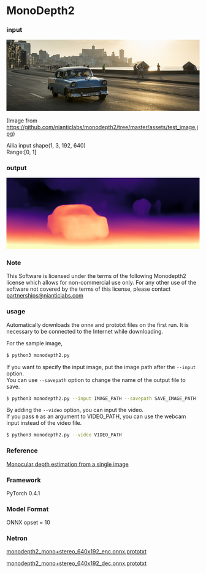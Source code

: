 # MonoDepth2

### input

![input_image](input.jpg)

(Image from https://github.com/nianticlabs/monodepth2/tree/master/assets/test_image.jpg)

Ailia input shape(1, 3, 192, 640)  
Range:[0, 1]

### output

![output_image](output.png)

### Note

This Software is licensed under the terms of the following Monodepth2 license
which allows for non-commercial use only. For any other use of the software not
covered by the terms of this license, please contact partnerships@nianticlabs.com

### usage
Automatically downloads the onnx and prototxt files on the first run.
It is necessary to be connected to the Internet while downloading.

For the sample image,
``` bash
$ python3 monodepth2.py
```

If you want to specify the input image, put the image path after the `--input` option.  
You can use `--savepath` option to change the name of the output file to save.
```bash
$ python3 monodepth2.py --input IMAGE_PATH --savepath SAVE_IMAGE_PATH
```

By adding the `--video` option, you can input the video.   
If you pass `0` as an argument to VIDEO_PATH, you can use the webcam input instead of the video file.
```bash
$ python3 monodepth2.py --video VIDEO_PATH
```



### Reference

[Monocular depth estimation from a single image](https://github.com/nianticlabs/monodepth2)


### Framework
PyTorch 0.4.1


### Model Format
ONNX opset = 10


### Netron

[monodepth2_mono+stereo_640x192_enc.onnx.prototxt](https://netron.app/?url=https://storage.googleapis.com/ailia-models/monodepth2/monodepth2_mono%2Bstereo_640x192_enc.onnx.prototxt)

[monodepth2_mono+stereo_640x192_dec.onnx.prototxt](https://netron.app/?url=https://storage.googleapis.com/ailia-models/monodepth2/monodepth2_mono%2Bstereo_640x192_dec.onnx.prototxt)
